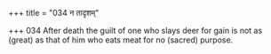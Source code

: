 +++
title = "034 न तादृशम्"

+++
034	After death the guilt of one who slays deer for gain is not as (great) as that of him who eats meat for no (sacred) purpose.